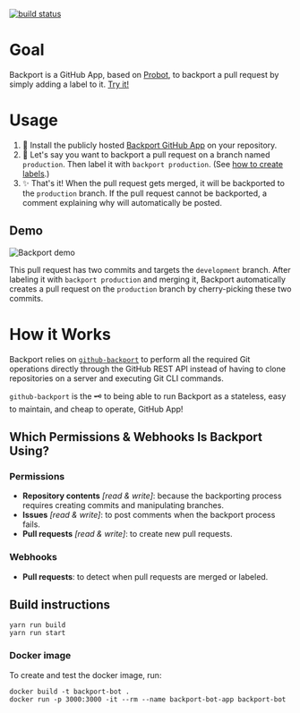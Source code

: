 [![build status](https://img.shields.io/circleci/project/github/tibdex/backport.svg)](https://circleci.com/gh/tibdex/backport)

# Goal

Backport is a GitHub App, based on [Probot](https://probot.github.io/), to backport a pull request by simply adding a label to it. [Try it!](https://github.com/apps/backporting)

# Usage

1.  :electric_plug: Install the publicly hosted [Backport GitHub App](https://github.com/apps/backporting) on your repository.
2.  :speech_balloon: Let's say you want to backport a pull request on a branch named `production`. Then label it with `backport production`. (See [how to create labels](https://help.github.com/articles/creating-a-label/).)
3.  :sparkles: That's it! When the pull request gets merged, it will be backported to the `production` branch. If the pull request cannot be backported, a comment explaining why will automatically be posted.

## Demo

![Backport demo](./assets/demo.gif)

This pull request has two commits and targets the `development` branch. After labeling it with `backport production` and merging it, Backport automatically creates a pull request on the `production` branch by cherry-picking these two commits.

# How it Works

Backport relies on [`github-backport`](https://www.npmjs.com/package/github-backport) to perform all the required Git operations directly through the GitHub REST API instead of having to clone repositories on a server and executing Git CLI commands.

`github-backport` is the :old_key: to being able to run Backport as a stateless, easy to maintain, and cheap to operate, GitHub App!

## Which Permissions & Webhooks Is Backport Using?

### Permissions

- **Repository contents** _[read & write]_: because the backporting process requires creating commits and manipulating branches.
- **Issues** _[read & write]_: to post comments when the backport process fails.
- **Pull requests** _[read & write]_: to create new pull requests.

### Webhooks

- **Pull requests**: to detect when pull requests are merged or labeled.

## Build instructions

```
yarn run build
yarn run start
```

### Docker image

To create and test the docker image, run:

```
docker build -t backport-bot .
docker run -p 3000:3000 -it --rm --name backport-bot-app backport-bot

```
